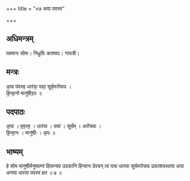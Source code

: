 +++
title = "०७ अया पवस्व"

+++
## अधिमन्त्रम्
पवमानः सोमः। निध्रुविः काश्यपः। गायत्री।

## मन्त्रः
अ॒या प॑वस्व॒ धार॑या॒ यया॒ सूर्य॒मरो॑चयः ।  
हि॒न्वा॒नो मानु॑षीर॒पः ॥

## पदपाठः
अ॒या । प॒व॒स्व॒ । धार॑या । यया॑ । सूर्य॑म् । अरो॑चयः ।  
हि॒न्वा॒नः । मानु॑षीः । अ॒पः ॥

## भाष्यम्
हे सोम मानुषीर्मनुष्याणां हितान्यप उदकानि हिन्वानः प्रेरयन् त्वं यया धारया सूर्यमरोचयः प्रकाशयस्तया अया अनया धारया पवस्व क्षर ॥ ७ ॥